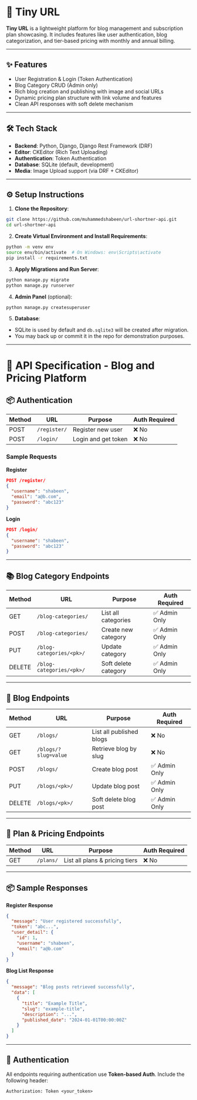 # 🔗 Tiny URL

**Tiny URL** is a lightweight platform for blog management and subscription plan showcasing. It includes features like user authentication, blog categorization, and tier-based pricing with monthly and annual billing.

---

## ✨ Features

- User Registration & Login (Token Authentication)
- Blog Category CRUD (Admin only)
- Rich blog creation and publishing with image and social URLs
- Dynamic pricing plan structure with link volume and features
- Clean API responses with soft delete mechanism

---

## 🛠 Tech Stack

- **Backend**: Python, Django, Django Rest Framework (DRF)
- **Editor**: CKEditor (Rich Text Uploading)
- **Authentication**: Token Authentication
- **Database**: SQLite (default, development)
- **Media**: Image Upload support (via DRF + CKEditor)

---

## ⚙️ Setup Instructions

1. **Clone the Repository**:
```bash
git clone https://github.com/muhammedshabeen/url-shortner-api.git
cd url-shortner-api
```

2. **Create Virtual Environment and Install Requirements**:
```bash
python -m venv env
source env/bin/activate  # On Windows: env\Scripts\activate
pip install -r requirements.txt
```

3. **Apply Migrations and Run Server**:
```bash
python manage.py migrate
python manage.py runserver
```

4. **Admin Panel** (optional):
```bash
python manage.py createsuperuser
```

5. **Database**:
- SQLite is used by default and `db.sqlite3` will be created after migration.
- You may back up or commit it in the repo for demonstration purposes.

---
# 📘 API Specification - Blog and Pricing Platform

## 📦 Authentication

| Method | URL        | Purpose              | Auth Required |
|--------|------------|----------------------|---------------|
| POST   | `/register/` | Register new user    | ❌ No          |
| POST   | `/login/`    | Login and get token  | ❌ No          |

### Sample Requests

**Register**
```json
POST /register/
{
  "username": "shabeen",
  "email": "a@b.com",
  "password": "abc123"
}
```

**Login**
```json
POST /login/
{
  "username": "shabeen",
  "password": "abc123"
}
```

---

## 📚 Blog Category Endpoints

| Method | URL                           | Purpose                | Auth Required     |
|--------|-------------------------------|------------------------|-------------------|
| GET    | `/blog-categories/`           | List all categories    | ✅ Admin Only      |
| POST   | `/blog-categories/`           | Create new category    | ✅ Admin Only      |
| PUT    | `/blog-categories/<pk>/`      | Update category        | ✅ Admin Only      |
| DELETE | `/blog-categories/<pk>/`      | Soft delete category   | ✅ Admin Only      |

---

## 📝 Blog Endpoints

| Method | URL                    | Purpose                    | Auth Required     |
|--------|------------------------|----------------------------|-------------------|
| GET    | `/blogs/`              | List all published blogs   | ❌ No              |
| GET    | `/blogs/?slug=value`  | Retrieve blog by slug      | ❌ No              |
| POST   | `/blogs/`              | Create blog post           | ✅ Admin Only      |
| PUT    | `/blogs/<pk>/`         | Update blog post           | ✅ Admin Only      |
| DELETE | `/blogs/<pk>/`         | Soft delete blog post      | ✅ Admin Only      |

---

## 💸 Plan & Pricing Endpoints

| Method | URL        | Purpose                          | Auth Required |
|--------|------------|----------------------------------|---------------|
| GET    | `/plans/`  | List all plans & pricing tiers   | ❌ No          |

---

## 📦 Sample Responses

**Register Response**
```json
{
  "message": "User registered successfully",
  "token": "abc...",
  "user_detail": {
    "id": 1,
    "username": "shabeen",
    "email": "a@b.com"
  }
}
```

**Blog List Response**
```json
{
  "message": "Blog posts retrieved successfully",
  "data": [
    {
      "title": "Example Title",
      "slug": "example-title",
      "description": "...",
      "published_date": "2024-01-01T00:00:00Z"
    }
  ]
}
```

---

## 🔐 Authentication

All endpoints requiring authentication use **Token-based Auth**. Include the following header:

```
Authorization: Token <your_token>
```
